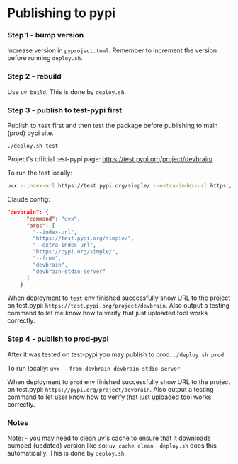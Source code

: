 
# Publishing to pypi


### Step 1 - bump version
Increase version in `pyproject.toml`.
Remember to increment the version before running `deploy.sh`.


### Step 2 - rebuild
Use `uv build`. This is done by `deploy.sh`.


### Step 3 - publish to test-pypi first
Publish to `test` first and then test the package before publishing to main (prod) pypi site.

`
./deploy.sh test
`

Project's official test-pypi page: https://test.pypi.org/project/devbrain/

To run the test locally:
```bash
uvx --index-url https://test.pypi.org/simple/ --extra-index-url https://pypi.org/simple/ --from devbrain devbrain-stdio-server
```
Claude config:
```json
"devbrain": {
      "command": "uvx",
      "args": [
        "--index-url",
        "https://test.pypi.org/simple/",
        "--extra-index-url",
        "https://pypi.org/simple/",
        "--from",
        "devbrain",
        "devbrain-stdio-server"
      ]
    }
```

When deployment to `test` env finished successfully show URL to the project on test.pypi: `https://test.pypi.org/project/devbrain`. Also output a testing command to let me know how to verify that just uploaded tool works correctly.


### Step 4 - publish to prod-pypi
After it was tested on test-pypi you may publish to prod.
`
./deploy.sh prod
`

To run locally:
`
uvx --from devbrain devbrain-stdio-server
`

When deployment to `prod` env finished successfully show URL to the project on test.pypi: `https://pypi.org/project/devbrain`. Also output a testing command to let user know how to verify that just uploaded tool works correctly.


### Notes
Note: - you may need to clean uv's cache to ensure that it downloads bumped (updated) version like so: `uv cache clean` - `deploy.sh` does this automatically.
This is done by `deploy.sh`.
